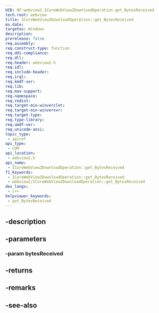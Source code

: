 ```yaml
---
UID: NF:webview2.ICoreWebView2DownloadOperation.get_BytesReceived
tech.root: webview
title: ICoreWebView2DownloadOperation::get_BytesReceived
ms.date: 
targetos: Windows
description: 
prerelease: false
req.assembly: 
req.construct-type: function
req.ddi-compliance: 
req.dll: 
req.header: webview2.h
req.idl: 
req.include-header: 
req.irql: 
req.kmdf-ver: 
req.lib: 
req.max-support: 
req.namespace: 
req.redist: 
req.target-min-winverclnt: 
req.target-min-winversvr: 
req.target-type: 
req.type-library: 
req.umdf-ver: 
req.unicode-ansi: 
topic_type:
 - apiref
api_type:
 - COM
api_location:
 - webview2.h
api_name:
 - ICoreWebView2DownloadOperation::get_BytesReceived
f1_keywords:
 - ICoreWebView2DownloadOperation::get_BytesReceived
 - webview2/ICoreWebView2DownloadOperation::get_BytesReceived
dev_langs:
 - c++
helpviewer_keywords:
 - get_BytesReceived
---
```


## -description

## -parameters

### -param bytesReceived

## -returns

## -remarks

## -see-also

